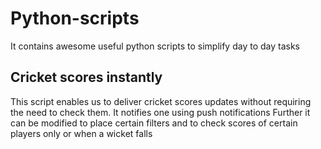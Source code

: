 # Python-scripts
It contains awesome useful python scripts to simplify day to day tasks


## Cricket scores instantly 
This script enables us to deliver cricket scores updates without requiring the need to check them.
It notifies one using push notifications
Further it can be modified to place certain filters and to check scores of certain players only or when a wicket falls
